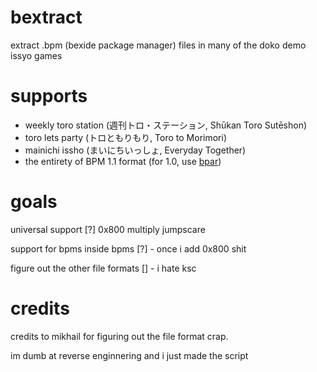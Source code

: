 # bextract
extract .bpm (bexide package manager) files in many of the doko demo issyo games
# supports
* weekly toro station (週刊トロ・ステーション, Shūkan Toro Sutēshon)
* toro lets party (トロともりもり, Toro to Morimori)
* mainichi issho (まいにちいっしょ, Everyday Together)
* the entirety of BPM 1.1 format (for 1.0, use [bpar](https://github.com/pumpkinhasapatch/ddi-tools))


<h1>goals</h1>
<p>universal support [?] 0x800 multiply jumpscare</p>
<p>support for bpms inside bpms [?] - once i add 0x800 shit</p>
<p>figure out the other file formats [] - i hate ksc</p>
<h1>credits</h1>
<p>credits to mikhail for figuring out the file format crap.</p>
<p>im dumb at reverse enginnering and i just made the script</p>
